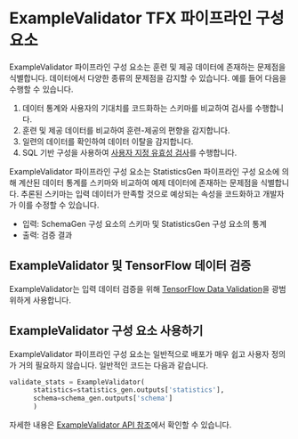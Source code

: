 # ExampleValidator TFX 파이프라인 구성 요소

ExampleValidator 파이프라인 구성 요소는 훈련 및 제공 데이터에 존재하는 문제점을 식별합니다. 데이터에서 다양한 종류의 문제점을 감지할 수 있습니다. 예를 들어 다음을 수행할 수 있습니다.

1. 데이터 통계와 사용자의 기대치를 코드화하는 스키마를 비교하여 검사를 수행합니다.
2. 훈련 및 제공 데이터를 비교하여 훈련-제공의 편향을 감지합니다.
3. 일련의 데이터를 확인하여 데이터 이탈을 감지합니다.
4. SQL 기반 구성을 사용하여 [사용자 지정 유효성 검사](https://github.com/tensorflow/data-validation/blob/master/g3doc/custom_data_validation.md)를 수행합니다.

ExampleValidator 파이프라인 구성 요소는 StatisticsGen 파이프라인 구성 요소에 의해 계산된 데이터 통계를 스키마와 비교하여 예제 데이터에 존재하는 문제점을 식별합니다. 추론된 스키마는 입력 데이터가 만족할 것으로 예상되는 속성을 코드화하고 개발자가 이를 수정할 수 있습니다.

- 입력: SchemaGen 구성 요소의 스키마 및 StatisticsGen 구성 요소의 통계
- 출력: 검증 결과

## ExampleValidator 및 TensorFlow 데이터 검증

ExampleValidator는 입력 데이터 검증을 위해 [TensorFlow Data Validation](tfdv.md)을 광범위하게 사용합니다.

## ExampleValidator 구성 요소 사용하기

ExampleValidator 파이프라인 구성 요소는 일반적으로 배포가 매우 쉽고 사용자 정의가 거의 필요하지 않습니다. 일반적인 코드는 다음과 같습니다.

```python
validate_stats = ExampleValidator(
      statistics=statistics_gen.outputs['statistics'],
      schema=schema_gen.outputs['schema']
      )
```

자세한 내용은 [ExampleValidator API 참조](https://www.tensorflow.org/tfx/api_docs/python/tfx/v1/components/ExampleValidator)에서 확인할 수 있습니다.

